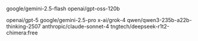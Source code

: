 google/gemini-2.5-flash
openai/gpt-oss-120b

openai/gpt-5
google/gemini-2.5-pro
x-ai/grok-4
qwen/qwen3-235b-a22b-thinking-2507
anthropic/claude-sonnet-4
tngtech/deepseek-r1t2-chimera:free

